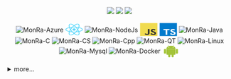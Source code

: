 <!--Hello
<h2><img src="https://emojis.slackmojis.com/emojis/images/1531849430/4246/blob-sunglasses.gif?1531849430" width="30"/> Hi 👋 , I'm MonRá! <img src="https://media.giphy.com/media/12oufCB0MyZ1Go/giphy.gif" width="50"></h2>
-->

<div>
  </p>
  <div align="center">
   <a href="https://www.facebook.com/ramon.chaib" target="_blank"><img src="https://img.shields.io/badge/-Facebook-%230077B5?style=for-the-badge&logo=facebook&logoColor=white" target="_blank"></a> 
  <a href="https://www.instagram.com/monrapps/" target="_blank"><img src="https://img.shields.io/badge/-Instagram-%23E4405F?style=for-the-badge&logo=instagram&logoColor=white" target="_blank"></a>
  <a href="https://www.linkedin.com/in/ramon-chaib-27007635/" target="_blank"><img src="https://img.shields.io/badge/-LinkedIn-%230077B5?style=for-the-badge&logo=linkedin&logoColor=white" target="_blank"></a>   
</div>
  
 <div style="display: inline_block" align="center"><br>
  <img align="center" alt="MonRa-Azure" height="30" width="40" src="https://cdn.jsdelivr.net/gh/devicons/devicon/icons/azure/azure-original.svg">
  <img align="center" alt="MonRa-React" height="30" width="40" src="https://raw.githubusercontent.com/devicons/devicon/master/icons/react/react-original.svg">
  <img align="center" alt="MonRa-NodeJs" height="30" width="40" src="https://cdn.jsdelivr.net/gh/devicons/devicon/icons/nodejs/nodejs-original.svg">
  <img align="center" alt="MonRa-Js" height="30" width="40" src="https://raw.githubusercontent.com/devicons/devicon/master/icons/javascript/javascript-original.svg">     <img align="center" alt="MonRa-Ts" height="30" width="40" src="https://raw.githubusercontent.com/devicons/devicon/master/icons/typescript/typescript-original.svg">
  <img align="center" alt="MonRa-Java" height="30" width="40" src="https://cdn.jsdelivr.net/gh/devicons/devicon/icons/java/java-original.svg">
  <img align="center" alt="MonRa-C" height="30" width="40" src="https://cdn.jsdelivr.net/gh/devicons/devicon/icons/c/c-original.svg">
  <img align="center" alt="MonRa-CS" height="30" width="40" src="https://cdn.jsdelivr.net/gh/devicons/devicon/icons/csharp/csharp-original.svg">
  <img align="center" alt="MonRa-Cpp" height="30" width="40" src="https://cdn.jsdelivr.net/gh/devicons/devicon/icons/cplusplus/cplusplus-original.svg">
  <img align="center" alt="MonRa-QT" height="30" width="40" src="https://cdn.jsdelivr.net/gh/devicons/devicon/icons/qt/qt-original.svg">
  <img align="center" alt="MonRa-Linux" height="30" width="40" src="https://cdn.jsdelivr.net/gh/devicons/devicon/icons/linux/linux-original.svg">
  <img align="center" alt="MonRa-Mysql" height="30" width="40" src="https://cdn.jsdelivr.net/gh/devicons/devicon/icons/mysql/mysql-original.svg">
  <img align="center" alt="MonRa-Docker" height="30" width="40" src="https://cdn.jsdelivr.net/gh/devicons/devicon/icons/docker/docker-original.svg">  
  <img align="center" alt="MonRa-Android" height="30" width="40" src="https://github.com/devicons/devicon/blob/master/icons/android/android-original.svg">
  
</div>
</a>

</br>
<!--
[![github activity graph](https://activity-graph.herokuapp.com/graph?username=monrapps&theme=chartreuse-dark)](https://github.com/monrapps/)
-->
<div>
<details>
      <summary>more...</summary>
      
<!--
### <img src="https://media.giphy.com/media/VgCDAzcKvsR6OM0uWg/giphy.gif" width="50"> A little more about me...  

```javascript
const monra = {
    pronouns: "He" | "Him",
    code: ["any"],
    askMeAbout: ["any"],
    technologies: {
        backEnd: {
            js: ["any"],
        },
        mobileApp: {
            native: ["Android Development"]
        },
        devOps: ["AWS", "Docker🐳", "Route53", "Nginx"],
        databases: ["mongo", "MySql", "sqlite"],
        misc: ["Firebase", "Socket.IO", "selenium", "open-cv", "php", "SuiteApp"]
    },
    architecture: ["Serverless Architecture", "Progressive web applications", "Single page applications"],
    currentFocus: "Building Robots to ease opertations",
    funFact: "There are two ways to write error-free programs; only the third one works"
};
```
-->

---
<!--START_SECTION:waka-->
![Code Time](http://img.shields.io/badge/Code%20Time-1%2C174%20hrs%2014%20mins-blue)

![Profile Views](http://img.shields.io/badge/Profile%20Views-0-blue)

![Lines of code](https://img.shields.io/badge/From%20Hello%20World%20I%27ve%20Written-3.2%20million%20lines%20of%20code-blue)

**🐱 My GitHub Data** 

> 📦 63.4 kB Used in GitHub's Storage 
 > 
> 🏆 2,324 Contributions in the Year 2025
 > 
> 🚫 Not Opted to Hire
 > 
> 📜 24 Public Repositories 
 > 
> 🔑 20 Private Repositories 
 > 
**I'm an Early 🐤** 

```text
🌞 Morning                9143 commits        ████████░░░░░░░░░░░░░░░░░   33.13 % 
🌆 Daytime                11831 commits       ███████████░░░░░░░░░░░░░░   42.87 % 
🌃 Evening                4123 commits        ████░░░░░░░░░░░░░░░░░░░░░   14.94 % 
🌙 Night                  2503 commits        ██░░░░░░░░░░░░░░░░░░░░░░░   09.07 % 
```
📅 **I'm Most Productive on Thursday** 

```text
Monday                   5068 commits        █████░░░░░░░░░░░░░░░░░░░░   18.36 % 
Tuesday                  5073 commits        █████░░░░░░░░░░░░░░░░░░░░   18.38 % 
Wednesday                5188 commits        █████░░░░░░░░░░░░░░░░░░░░   18.80 % 
Thursday                 5949 commits        █████░░░░░░░░░░░░░░░░░░░░   21.55 % 
Friday                   3908 commits        ████░░░░░░░░░░░░░░░░░░░░░   14.16 % 
Saturday                 1367 commits        █░░░░░░░░░░░░░░░░░░░░░░░░   04.95 % 
Sunday                   1047 commits        █░░░░░░░░░░░░░░░░░░░░░░░░   03.79 % 
```


📊 **This Week I Spent My Time On** 

```text
🕑︎ Time Zone: America/Sao_Paulo

💬 Programming Languages: 
TypeScript               9 hrs 8 mins        ██████████████░░░░░░░░░░░   54.97 % 
JavaScript               4 hrs 7 mins        ██████░░░░░░░░░░░░░░░░░░░   24.81 % 
Other                    1 hr 11 mins        ██░░░░░░░░░░░░░░░░░░░░░░░   07.19 % 
Bash                     32 mins             █░░░░░░░░░░░░░░░░░░░░░░░░   03.30 % 
HTML                     30 mins             █░░░░░░░░░░░░░░░░░░░░░░░░   03.02 % 

🔥 Editors: 
VS Code                  16 hrs 37 mins      █████████████████████████   100.00 % 

🐱‍💻 Projects: 
wlm-backend              6 hrs 20 mins       ██████████░░░░░░░░░░░░░░░   38.12 % 
nlm-gww-watcher          4 hrs 22 mins       ███████░░░░░░░░░░░░░░░░░░   26.34 % 
wlm-frontend             4 hrs 5 mins        ██████░░░░░░░░░░░░░░░░░░░   24.55 % 
Unknown Project          1 hr 38 mins        ██░░░░░░░░░░░░░░░░░░░░░░░   09.84 % 
wlm-infra                11 mins             ░░░░░░░░░░░░░░░░░░░░░░░░░   01.15 % 

💻 Operating System: 
WSL                      14 hrs 59 mins      ███████████████████████░░   90.16 % 
Windows                  1 hr 38 mins        ██░░░░░░░░░░░░░░░░░░░░░░░   09.84 % 
```

**I Mostly Code in C++** 

```text
C                        15 repos            ████░░░░░░░░░░░░░░░░░░░░░   17.86 % 
Python                   9 repos             ███░░░░░░░░░░░░░░░░░░░░░░   10.71 % 
JavaScript               8 repos             ██░░░░░░░░░░░░░░░░░░░░░░░   09.52 % 
Shell                    5 repos             █░░░░░░░░░░░░░░░░░░░░░░░░   05.95 % 
HTML                     5 repos             █░░░░░░░░░░░░░░░░░░░░░░░░   05.95 % 
```



**Timeline**

![Lines of Code chart](https://raw.githubusercontent.com/monrapps/monrapps/master/assets/bar_graph.png)


 Last Updated on 10/06/2025 15:07:08 UTC
<!--END_SECTION:waka-->
